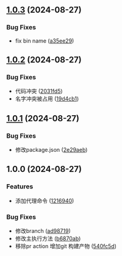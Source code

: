 ## [1.0.3](https://github.com/gexin1/ecli/compare/v1.0.2...v1.0.3) (2024-08-27)


### Bug Fixes

* fix bin name ([a35ee29](https://github.com/gexin1/ecli/commit/a35ee29eda4eddc7630c90b5d3f1423e41a62560))

## [1.0.2](https://github.com/gexin1/ecli/compare/v1.0.1...v1.0.2) (2024-08-27)


### Bug Fixes

* 代码冲突 ([2031fd5](https://github.com/gexin1/ecli/commit/2031fd51da5ea73239c67f2031ddbb8dfe44456c))
* 名字冲突被占用 ([19d4cb1](https://github.com/gexin1/ecli/commit/19d4cb13c1b62c95f6777ebc0b8afc917a2e252d))

## [1.0.1](https://github.com/gexin1/ecli/compare/v1.0.0...v1.0.1) (2024-08-27)


### Bug Fixes

* 修改package.json ([2e29aeb](https://github.com/gexin1/ecli/commit/2e29aeb908b9212528542772aa2e0284e7c64f96))

## 1.0.0 (2024-08-27)


### Features

* 添加代理命令 ([1216940](https://github.com/gexin1/ecli/commit/12169400fac15792568fca67ff120f970021ee4d))


### Bug Fixes

* 修改branch ([ad98719](https://github.com/gexin1/ecli/commit/ad98719c7198e0350481f4d6c59339f29d410a28))
* 修改主执行方法 ([b6870ab](https://github.com/gexin1/ecli/commit/b6870abe897a76b33d9721edf879e3953303a1a7))
* 移除pr action 增加git 构建产物 ([540fc5d](https://github.com/gexin1/ecli/commit/540fc5db3b41dbdc315b75d69ff94c5f1883e570))
